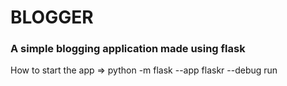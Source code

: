# BLOGGER

### A simple blogging application made using flask

How to start the app => python -m flask --app flaskr --debug run
